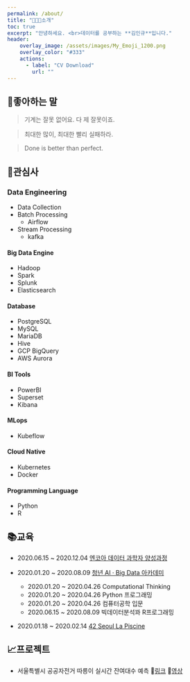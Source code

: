 ```yaml
---
permalink: /about/
title: "🧑🏻‍💻소개"
toc: true
excerpt: "안녕하세요. <br>데이터를 공부하는 **김인규**입니다."
header:
    overlay_image: /assets/images/My_Emoji_1200.png
    overlay_color: "#333"
    actions:
      - label: "CV Download"
        url: ""
---
```


## 💬좋아하는 말

> 기계는 잘못 없어요. 다 제 잘못이죠.

> 최대한 많이, 최대한 빨리 실패하라.

> Done is better than perfect.

## 👀관심사

### Data Engineering
  - Data Collection
  - Batch Processing
    - Airflow
  - Stream Processing
    - kafka

#### Big Data Engine
  - Hadoop
  - Spark
  - Splunk
  - Elasticsearch

#### Database
  - PostgreSQL
  - MySQL
  - MariaDB
  - Hive
  - GCP BigQuery
  - AWS Aurora

#### BI Tools
  - PowerBI
  - Superset
  - Kibana

#### MLops
  - Kubeflow

#### Cloud Native
  - Kubernetes
  - Docker

#### Programming Language
  - Python
  - R

## 📚교육

- 2020.06.15 ~ 2020.12.04 [엔코아 데이터 과학자 양성과정](https://playdata.io)

- 2020.01.20 ~ 2020.08.09 [청년 AI · Big Data 아카데미](https://pabi.smartlearn.io)
    
    - 2020.01.20 ~ 2020.04.26 Computational Thinking
    - 2020.01.20 ~ 2020.04.26 Python 프로그래밍
    - 2020.01.20 ~ 2020.04.26 컴퓨터공학 입문
    - 2020.06.15 ~ 2020.08.09 빅데이터분석꽈 R프로그래밍

- 2020.01.18 ~ 2020.02.14 [42 Seoul La Piscine](https://42seoul.kr/about)

## 📈프로젝트

- 서울특별시 공공자전거 따릉이 실시간 잔여대수 예측 🔗[링크](https://www2.slideshare.net/ssuser4c5412/ss-240320800) 🎥[영상](https://youtu.be/5Hc8c8loy_4)